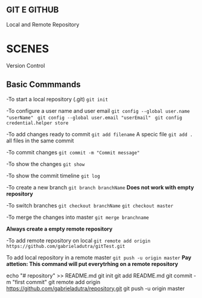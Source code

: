 ## GIT E GITHUB
Local and Remote Repository

# SCENES
Version Control 

## Basic Commmands
-To start a local repository (.git)
`git init`

-To configure a user name and user email
`git config --global user.name "userName" `
`git config --global user.email "userEmail" `
`git config credential.helper store`

-To add changes ready to commit
`git add filename` A specic file
`git add .` all files in the same commit

-To commit changes
`git commit -m "Commit message"`

-To show the changes 
`git show`

-To show the commit timeline 
`git log`

-To create a new branch 
`git branch branchName`
**Does not work with empty repository**

-To switch branches
`git checkout branchName` `git checkout master`

-To merge the changes into master 
`git merge branchname`

**Always create a empty remote repository**

-To add remote repository on local
`git remote add origin https://github.com/gabrieladutra/gitTest.git`

To add local repository in a remote master 
`git push -u origin master`
**Pay attetion: This command will put everytrhing on a remote repository**


echo "# repository" >> README.md
git init
git add README.md
git commit -m "first commit"
git remote add origin https://github.com/gabrieladutra/repository.git
git push -u origin master